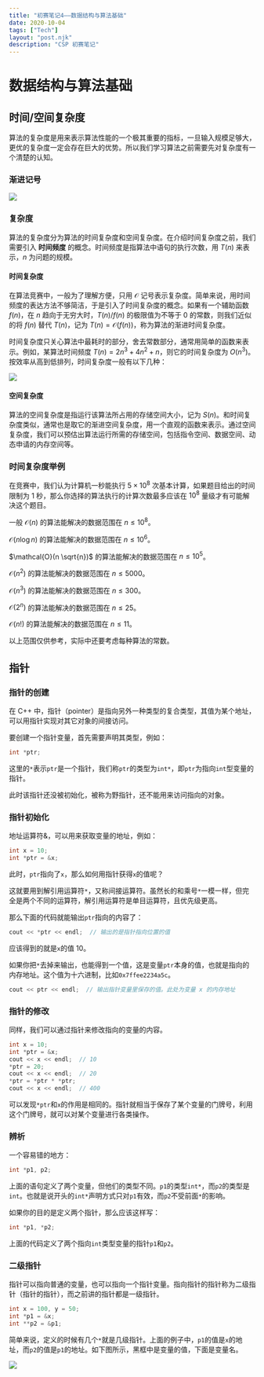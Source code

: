 ```yaml
---
title: "初赛笔记4——数据结构与算法基础"
date: 2020-10-04
tags: ["Tech"]
layout: "post.njk"
description: "CSP 初赛笔记"
---
```


# 数据结构与算法基础

## 时间/空间复杂度

算法的复杂度是用来表示算法性能的一个极其重要的指标，一旦输入规模足够大，更优的复杂度一定会存在巨大的优势。所以我们学习算法之前需要先对复杂度有一个清楚的认知。

### 渐进记号

![](https://cdn.luogu.com.cn/upload/image_hosting/l2giqshu.png)

### 复杂度

算法的复杂度分为算法的时间复杂度和空间复杂度。在介绍时间复杂度之前，我们需要引入 **时间频度** 的概念。时间频度是指算法中语句的执行次数，用 $T(n)$ 来表示，$n$ 为问题的规模。

#### 时间复杂度

在算法竞赛中，一般为了理解方便，只用 $\mathcal{O}$ 记号表示复杂度。简单来说，用时间频度的表达方法不够简洁，于是引入了时间复杂度的概念。如果有一个辅助函数 $f(n)$，在 $n$ 趋向于无穷大时，$T(n)/f(n)$ 的极限值为不等于 $0$ 的常数，则我们近似的将 $f(n)$ 替代 $T(n)$，记为 $T(n)=\mathcal{O}(f(n))$，称为算法的渐进时间复杂度。

时间复杂度只关心算法中最耗时的部分，舍去常数部分，通常用简单的函数来表示。例如，某算法时间频度 $T(n)=2n^3+4n^2+n$，则它的时间复杂度为 $O(n^3)$。按效率从高到低排列，时间复杂度一般有以下几种：

![](http://res.jisuanke.com/img/upload/7804b7f1d4936f5804e3e8f9e1c5be5fb57534ae.png)

#### 空间复杂度

算法的空间复杂度是指运行该算法所占用的存储空间大小，记为 $S(n)$。和时间复杂度类似，通常也是取它的渐进空间复杂度，用一个直观的函数来表示。通过空间复杂度，我们可以预估出算法运行所需的存储空间，包括指令空间、数据空间、动态申请的内存空间等。

### 时间复杂度举例

在竞赛中，我们认为计算机一秒能执行 $5×10^8$ 次基本计算，如果题目给出的时间限制为 $1$ 秒，那么你选择的算法执行的计算次数最多应该在 $10^8$ 量级才有可能解决这个题目。

一般 $\mathcal{O}(n)$ 的算法能解决的数据范围在 $n \le 10^8$。

$\mathcal{O}(n \log n)$ 的算法能解决的数据范围在 $n \le 10^6$。

$\mathcal{O}(n \sqrt{n})$ 的算法能解决的数据范围在 $n \le 10^5$。

$\mathcal{O}(n^2)$ 的算法能解决的数据范围在 $n \le 5000$。

$\mathcal{O}(n^3)$ 的算法能解决的数据范围在 $n \le 300$。

$\mathcal{O}(2^n)$ 的算法能解决的数据范围在 $n \le 25$。

$\mathcal{O}(n!)$ 的算法能解决的数据范围在 $n \le 11$。

以上范围仅供参考，实际中还要考虑每种算法的常数。

## 指针

### 指针的创建

在 C++ 中，指针（pointer）是指向另外一种类型的复合类型，其值为某个地址，可以用指针实现对其它对象的间接访问。

要创建一个指针变量，首先需要声明其类型，例如：

```cpp
int *ptr;
```

这里的`*`表示`ptr`是一个指针，我们称`ptr`的类型为`int*`，即`ptr`为指向`int`型变量的指针。

此时该指针还没被初始化，被称为野指针，还不能用来访问指向的对象。

### 指针初始化

地址运算符&，可以用来获取变量的地址，例如：

```cpp
int x = 10;
int *ptr = &x;
```

此时，`ptr`指向了`x`，那么如何用指针获得`x`的值呢？

这就要用到解引用运算符`*`，又称间接运算符。虽然长的和乘号`*`一模一样，但完全是两个不同的运算符，解引用运算符是单目运算符，且优先级更高。

那么下面的代码就能输出`ptr`指向的内容了：

```cpp
cout << *ptr << endl;  // 输出的是指针指向位置的值
```

应该得到的就是`x`的值 $10$。

如果你把`*`去掉来输出，也能得到一个值，这是变量`ptr`本身的值，也就是指向的内存地址。这个值为十六进制，比如`0x7ffee2234a5c`。

```cpp
cout << ptr << endl;  // 输出指针变量里保存的值。此处为变量 x 的内存地址
```

### 指针的修改

同样，我们可以通过指针来修改指向的变量的内容。

```cpp
int x = 10;
int *ptr = &x;
cout << x << endl;  // 10
*ptr = 20;
cout << x << endl;  // 20
*ptr = *ptr * *ptr;
cout << x << endl;  // 400
```

可以发现`*ptr`和`x`的作用是相同的。指针就相当于保存了某个变量的门牌号，利用这个门牌号，就可以对某个变量进行各类操作。

### 辨析

一个容易错的地方：

```cpp
int *p1, p2;
```

上面的语句定义了两个变量，但他们的类型不同。`p1`的类型`int*`，而`p2`的类型是`int`。也就是说开头的`int*`声明方式只对`p1`有效，而`p2`不受前面`*`的影响。

如果你的目的是定义两个指针，那么应该这样写：

```cpp
int *p1, *p2;
```

上面的代码定义了两个指向`int`类型变量的指针`p1`和`p2`。

### 二级指针

指针可以指向普通的变量，也可以指向一个指针变量。指向指针的指针称为二级指针（指针的指针），而之前讲的指针都是一级指针。

```cpp
int x = 100, y = 50;
int *p1 = &x;
int **p2 = &p1;
```

简单来说，定义的时候有几个`*`就是几级指针。上面的例子中，`p1`的值是`x`的地址，而`p2`的值是`p1`的地址。如下图所示，黑框中是变量的值，下面是变量名。

![](https://res.jisuanke.com/img/upload/20190227/aaee7d6a1806fb69e1576f83a5c3f6e571dd7856.png)

